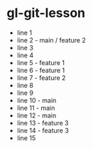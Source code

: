 # gl-git-lesson

- line 1
- line 2 - main / feature 2
- line 3
- line 4
- line 5 - feature 1
- line 6 - feature 1
- line 7 - feature 2
- line 8
- line 9
- line 10 - main
- line 11 - main
- line 12 - main
- line 13 - feature 3
- line 14 - feature 3
- line 15
